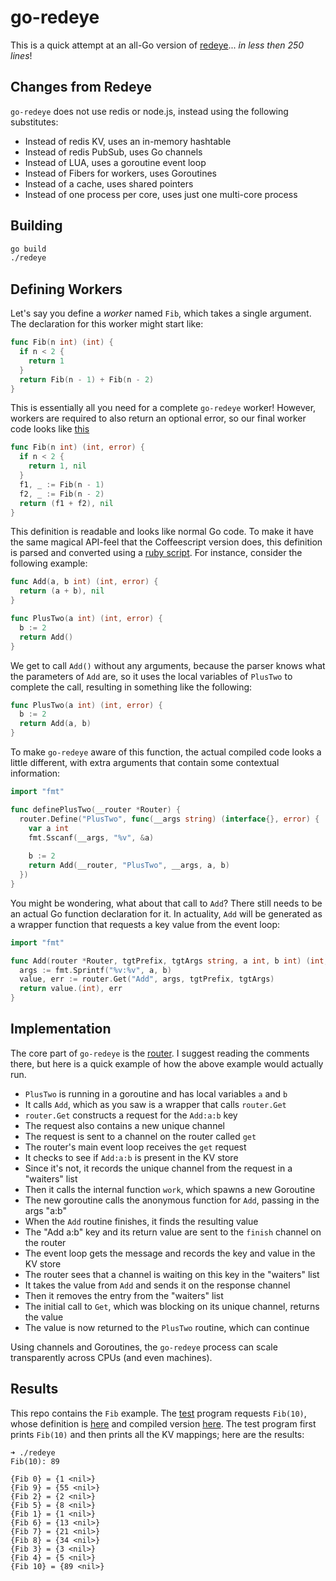 # go-redeye

This is a quick attempt at an all-Go version of [redeye](https://github.com/waterfield/redeye.git)... _in less then 250 lines_!

## Changes from Redeye

`go-redeye` does not use redis or node.js, instead using the following substitutes:

 * Instead of redis KV, uses an in-memory hashtable
 * Instead of redis PubSub, uses Go channels
 * Instead of LUA, uses a goroutine event loop
 * Instead of Fibers for workers, uses Goroutines
 * Instead of a cache, uses shared pointers
 * Instead of one process per core, uses just one multi-core process

## Building

```sh
go build
./redeye
```

## Defining Workers

Let's say you define a _worker_ named `Fib`, which takes a single argument.
The declaration for this worker might start like:

```go
func Fib(n int) (int) {
  if n < 2 {
    return 1
  }
  return Fib(n - 1) + Fib(n - 2)
}
```

This is essentially all you need for a complete `go-redeye` worker!
However, workers are required to also return an optional error, so
our final worker code looks like [this](workers/fib.go)

```go
func Fib(n int) (int, error) {
  if n < 2 {
    return 1, nil
  }
  f1, _ := Fib(n - 1)
  f2, _ := Fib(n - 2)
  return (f1 + f2), nil
}
```

This definition is readable and looks like normal Go code. To make it
have the same magical API-feel that the Coffeescript version does, this
definition is parsed and converted using a [ruby script](scripts/compile.rb).
For instance, consider the following example:

```go
func Add(a, b int) (int, error) {
  return (a + b), nil
}

func PlusTwo(a int) (int, error) {
  b := 2
  return Add()
}
```

We get to call `Add()` without any arguments, because the parser knows
what the parameters of `Add` are, so it uses the local variables of `PlusTwo`
to complete the call, resulting in something like the following:

```go
func PlusTwo(a int) (int, error) {
  b := 2
  return Add(a, b)
}
```

To make `go-redeye` aware of this function, the actual compiled code looks a
little different, with extra arguments that contain some contextual information:

```go
import "fmt"

func definePlusTwo(__router *Router) {
  router.Define("PlusTwo", func(__args string) (interface{}, error) {
    var a int
    fmt.Sscanf(__args, "%v", &a)
    
    b := 2
    return Add(__router, "PlusTwo", __args, a, b)
  })
}
```

You might be wondering, what about that call to `Add`? There still needs to be
an actual Go function declaration for it. In actuality, `Add` will be generated as
a wrapper function that requests a key value from the event loop:

```go
import "fmt"

func Add(router *Router, tgtPrefix, tgtArgs string, a int, b int) (int, error) {
  args := fmt.Sprintf("%v:%v", a, b)
  value, err := router.Get("Add", args, tgtPrefix, tgtArgs)
  return value.(int), err
}
```

## Implementation

The core part of `go-redeye` is the [router](router.go).
I suggest reading the comments there, but here is a quick example of how the above
example would actually run.

 * `PlusTwo` is running in a goroutine and has local variables `a` and `b`
 * It calls `Add`, which as you saw is a wrapper that calls `router.Get`
 * `router.Get` constructs a request for the `Add:a:b` key
 * The request also contains a new unique channel
 * The request is sent to a channel on the router called `get`
 * The router's main event loop receives the `get` request
 * It checks to see if `Add:a:b` is present in the KV store
 * Since it's not, it records the unique channel from the request in a "waiters" list
 * Then it calls the internal function `work`, which spawns a new Goroutine
 * The new goroutine calls the anonymous function for `Add`, passing in the args "a:b"
 * When the `Add` routine finishes, it finds the resulting value
 * The "Add a:b" key and its return value are sent to the `finish` channel on the router
 * The event loop gets the message and records the key and value in the KV store
 * The router sees that a channel is waiting on this key in the "waiters" list
 * It takes the value from `Add` and sends it on the response channel
 * Then it removes the entry from the "waiters" list
 * The initial call to `Get`, which was blocking on its unique channel, returns the value
 * The value is now returned to the `PlusTwo` routine, which can continue

Using channels and Goroutines, the `go-redeye` process can scale transparently across CPUs
(and even machines).

## Results

This repo contains the `Fib` example. The [test](test.go) program requests `Fib(10)`,
whose definition is [here](workers/fib.go) and compiled version [here](fib.go). The test
program first prints `Fib(10)` and then prints all the KV mappings; here are the results:

```
➜ ./redeye 
Fib(10): 89 

{Fib 0} = {1 <nil>}
{Fib 9} = {55 <nil>}
{Fib 2} = {2 <nil>}
{Fib 5} = {8 <nil>}
{Fib 1} = {1 <nil>}
{Fib 6} = {13 <nil>}
{Fib 7} = {21 <nil>}
{Fib 8} = {34 <nil>}
{Fib 3} = {3 <nil>}
{Fib 4} = {5 <nil>}
{Fib 10} = {89 <nil>}
```
